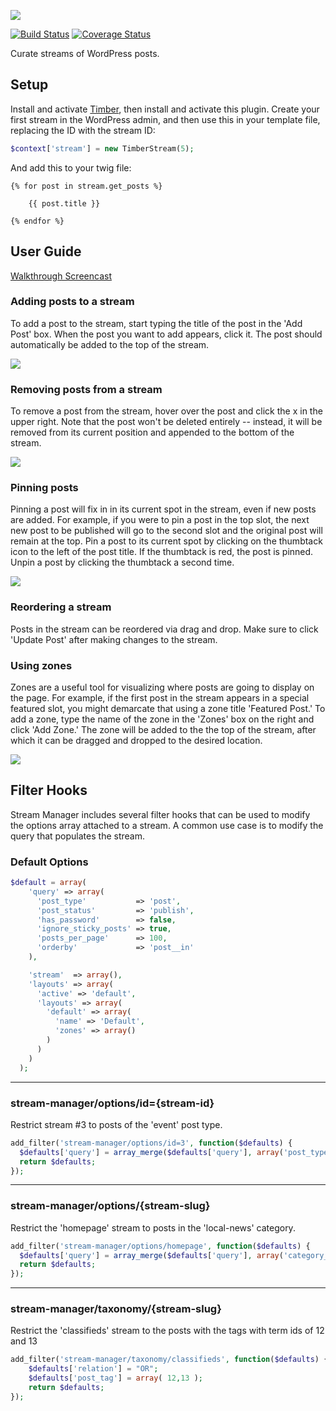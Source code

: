 ![](https://github.com/Upstatement/stream-manager/blob/master/assets/stream_manager-readme_banner.png)

[![Build Status](https://magnum.travis-ci.com/Upstatement/stream-manager.svg?token=d8Cx5Kv4z1vKq3YdKbM2)](https://magnum.travis-ci.com/Upstatement/stream-manager)
[![Coverage Status](https://coveralls.io/repos/Upstatement/stream-manager/badge.svg?branch=master&service=github&t=0LpO9W)](https://coveralls.io/github/Upstatement/stream-manager?branch=master)

Curate streams of WordPress posts.

## Setup

Install and activate [Timber](https://github.com/jarednova/timber), then install and activate this plugin. Create your first stream in the WordPress admin, and then use this in your template file, replacing the ID with the stream ID:

```php
$context['stream'] = new TimberStream(5);
```

And add this to your twig file:

```twig
{% for post in stream.get_posts %}

    {{ post.title }}

{% endfor %}
```

## User Guide

[Walkthrough Screencast](https://vimeo.com/160133857/025e8af0ae)

### Adding posts to a stream

To add a post to the stream, start typing the title of the post in the 'Add Post' box.  When the post you want to add appears, click it.  The post should automatically be added to the top of the stream.

![](https://github.com/Upstatement/stream-manager/blob/master/assets/screenshot-add.png)

### Removing posts from a stream

To remove a post from the stream, hover over the post and click the x in the upper right.  Note that the post won't be deleted entirely -- instead, it will be removed from its current position and appended to the bottom of the stream.

![](https://github.com/Upstatement/stream-manager/blob/master/assets/screenshot-remove.png)

### Pinning posts

Pinning a post will fix in in its current spot in the stream, even if new posts are added.  For example, if you were to pin a post in the top slot, the next new post to be published will go to the second slot and the original post will remain at the top.  Pin a post to its current spot by clicking on the thumbtack icon to the left of the post title.  If the thumbtack is red, the post is pinned.  Unpin a post by clicking the thumbtack a second time.

![](https://github.com/Upstatement/stream-manager/blob/master/assets/screenshot-pin.png)

### Reordering a stream

Posts in the stream can be reordered via drag and drop.  Make sure to click 'Update Post' after making changes to the stream.

### Using zones

Zones are a useful tool for visualizing where posts are going to display on the page.  For example, if the first post in the stream appears in a special featured slot, you might demarcate that using a zone title 'Featured Post.'  To add a zone, type the name of the zone in the 'Zones' box on the right and click 'Add Zone.'  The zone will be added to the the top of the stream, after which it can be dragged and dropped to the desired location.

![](https://github.com/Upstatement/stream-manager/blob/master/assets/screenshot-zones.png)

## Filter Hooks

Stream Manager includes several filter hooks that can be used to modify the options array attached to a stream. A common use case is to modify the query that populates the stream.

### Default Options

```php
$default = array(
    'query' => array(
      'post_type'           => 'post',
      'post_status'         => 'publish',
      'has_password'        => false,
      'ignore_sticky_posts' => true,
      'posts_per_page'      => 100,
      'orderby'             => 'post__in'
    ),

    'stream'  => array(),
    'layouts' => array(
      'active' => 'default',
      'layouts' => array(
        'default' => array(
          'name' => 'Default',
          'zones' => array()
        )
      )
    )
  );
``` 
* * *

### stream-manager/options/id={stream-id}

Restrict stream #3 to posts of the 'event' post type.

```php
add_filter('stream-manager/options/id=3', function($defaults) {
  $defaults['query'] = array_merge($defaults['query'], array('post_type' => array('event')));
  return $defaults;
});
```

* * *

### stream-manager/options/{stream-slug}

Restrict the 'homepage' stream to posts in the 'local-news' category.

```php
add_filter('stream-manager/options/homepage', function($defaults) {
  $defaults['query'] = array_merge($defaults['query'], array('category_name' => 'local-news'));
  return $defaults;
});
```

* * *

### stream-manager/taxonomy/{stream-slug}

Restrict the 'classifieds' stream to the posts with the tags with term ids of 12 and 13

```php
add_filter('stream-manager/taxonomy/classifieds', function($defaults) {
	$defaults['relation'] = "OR";
	$defaults['post_tag'] = array( 12,13 );
	return $defaults;
});
```

